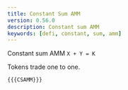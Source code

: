 ```yaml
---
title: Constant Sum AMM
version: 0.56.0
description: Constant sum AMM
keywords: [defi, constant, sum, amm]
---
```


Constant sum AMM `X + Y = K`

Tokens trade one to one.

```solidity
{{{CSAMM}}}
```
